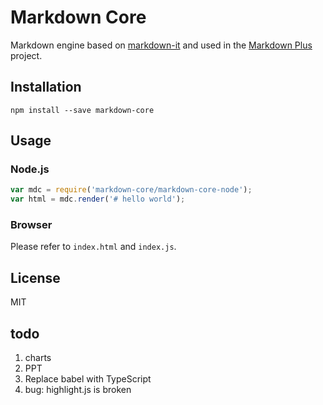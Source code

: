 # Markdown Core

Markdown engine based on [markdown-it](https://github.com/markdown-it/markdown-it)
and used in the [Markdown Plus](https://github.com/tylingsoft/markdown-plus) project.


## Installation

`npm install --save markdown-core`


## Usage

### Node.js

```javascript
var mdc = require('markdown-core/markdown-core-node');
var html = mdc.render('# hello world');
```

### Browser

Please refer to `index.html` and `index.js`.


## License

MIT


## todo

1. charts
1. PPT
1. Replace babel with TypeScript
1. bug: highlight.js is broken
